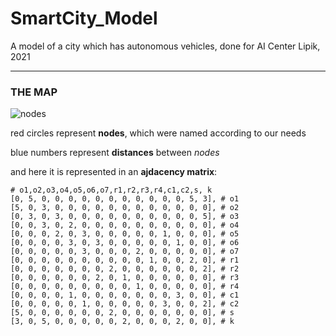# SmartCity_Model
A model of a city which has autonomous vehicles, done for AI Center Lipik, 2021
_____________________________________________________________________________________________________


### THE MAP ###
![nodes](https://user-images.githubusercontent.com/72471213/133169872-9067c041-cc16-4ef4-aa67-e9fad895db73.png)

red circles represent **nodes**, which were named according to our needs

blue numbers represent **distances** between *nodes*

and here it is represented in an **ajdacency matrix**:

    # o1,o2,o3,o4,o5,o6,o7,r1,r2,r3,r4,c1,c2,s, k
    [0, 5, 0, 0, 0, 0, 0, 0, 0, 0, 0, 0, 0, 5, 3], # o1
    [5, 0, 3, 0, 0, 0, 0, 0, 0, 0, 0, 0, 0, 0, 0], # o2
    [0, 3, 0, 3, 0, 0, 0, 0, 0, 0, 0, 0, 0, 0, 5], # o3
    [0, 0, 3, 0, 2, 0, 0, 0, 0, 0, 0, 0, 0, 0, 0], # o4
    [0, 0, 0, 2, 0, 3, 0, 0, 0, 0, 0, 1, 0, 0, 0], # o5
    [0, 0, 0, 0, 3, 0, 3, 0, 0, 0, 0, 0, 1, 0, 0], # o6
    [0, 0, 0, 0, 0, 3, 0, 0, 0, 2, 0, 0, 0, 0, 0], # o7
    [0, 0, 0, 0, 0, 0, 0, 0, 0, 0, 1, 0, 0, 2, 0], # r1
    [0, 0, 0, 0, 0, 0, 0, 2, 0, 0, 0, 0, 0, 0, 2], # r2
    [0, 0, 0, 0, 0, 0, 2, 0, 1, 0, 0, 0, 0, 0, 0], # r3
    [0, 0, 0, 0, 0, 0, 0, 0, 0, 1, 0, 0, 0, 0, 0], # r4
    [0, 0, 0, 0, 1, 0, 0, 0, 0, 0, 0, 0, 3, 0, 0], # c1
    [0, 0, 0, 0, 0, 1, 0, 0, 0, 0, 0, 3, 0, 0, 2], # c2
    [5, 0, 0, 0, 0, 0, 0, 2, 0, 0, 0, 0, 0, 0, 0], # s
    [3, 0, 5, 0, 0, 0, 0, 0, 2, 0, 0, 0, 2, 0, 0], # k
